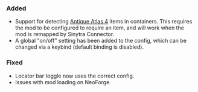 ### Added
- Support for detecting [Antique Atlas 4](https://modrinth.com/mod/antique-atlas-4) items in containers. This requires the mod to be configured to require an item, and will work when the mod is remapped by Sinytra Connector.
- A global "on/off" setting has been added to the config, which can be changed via a keybind (default binding is disabled).

### Fixed
- Locator bar toggle now uses the correct config.
- Issues with mod loading on NeoForge.